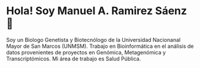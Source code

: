 # Hola! Soy Manuel A. Ramirez Sáenz 👋

Soy un Biologo Genetista y Biotecnólogo de la Universidad Nacionanal Mayor de San Marcos (UNMSM). Trabajo en Bioinformática en el análisis de datos provenientes de proyectos en Genómica, Metagenómica y Transcriptómicos. Mi área de trabajo es Salud Pública.
